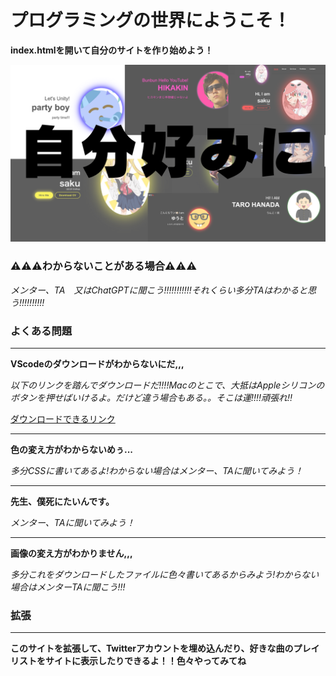 # プログラミングの世界にようこそ！

**index.htmlを開いて自分のサイトを作り始めよう！**

![HelloWorld](./welcome.png)

### ⚠️⚠️⚠️わからないことがある場合⚠️⚠️⚠️
*メンター、TA　又はChatGPTに聞こう!!!!!!!!!!!それくらい多分TAはわかると思う!!!!!!!!!!*

### よくある問題

---------------------------------


**VScodeのダウンロードがわからないにだ,,,**

*以下のリンクを踏んでダウンロードだ!!!!Macのとこで、大抵はAppleシリコンのボタンを押せばいけるよ。だけど違う場合もある。。そこは運!!!!頑張れ‼️*

[ダウンロードできるリンク](https://code.visualstudio.com/download)

---------------------------------


**色の変え方がわからないめぅ...**

*多分CSSに書いてあるよ!わからない場合はメンター、TAに聞いてみよう！*

---------------------------------

**先生、僕死にたいんです。**

*メンター、TAに聞いてみよう！*

---------------------------------

**画像の変え方がわかりません,,,**

*多分これをダウンロードしたファイルに色々書いてあるからみよう!わからない場合はメンターTAに聞こう!!!*

### 拡張

---------------------------------


**このサイトを拡張して、Twitterアカウントを埋め込んだり、好きな曲のプレイリストをサイトに表示したりできるよ！！色々やってみてね**

